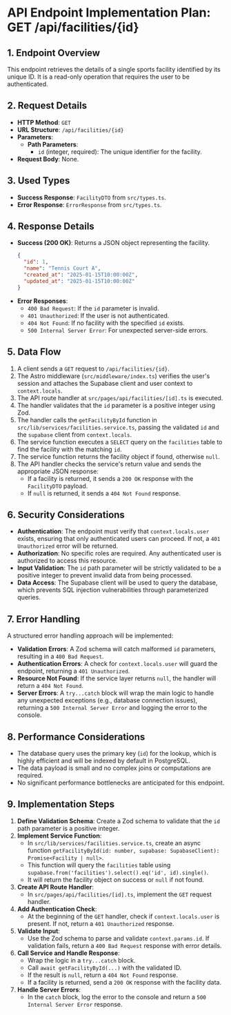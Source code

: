 # API Endpoint Implementation Plan: GET /api/facilities/{id}

## 1. Endpoint Overview
This endpoint retrieves the details of a single sports facility identified by its unique ID. It is a read-only operation that requires the user to be authenticated.

## 2. Request Details
- **HTTP Method**: `GET`
- **URL Structure**: `/api/facilities/{id}`
- **Parameters**:
  - **Path Parameters**:
    - `id` (integer, required): The unique identifier for the facility.
- **Request Body**: None.

## 3. Used Types
- **Success Response**: `FacilityDTO` from `src/types.ts`.
- **Error Response**: `ErrorResponse` from `src/types.ts`.

## 4. Response Details
- **Success (200 OK)**: Returns a JSON object representing the facility.
  ```json
  {
    "id": 1,
    "name": "Tennis Court A",
    "created_at": "2025-01-15T10:00:00Z",
    "updated_at": "2025-01-15T10:00:00Z"
  }
  ```
- **Error Responses**:
  - `400 Bad Request`: If the `id` parameter is invalid.
  - `401 Unauthorized`: If the user is not authenticated.
  - `404 Not Found`: If no facility with the specified `id` exists.
  - `500 Internal Server Error`: For unexpected server-side errors.

## 5. Data Flow
1. A client sends a `GET` request to `/api/facilities/{id}`.
2. The Astro middleware (`src/middleware/index.ts`) verifies the user's session and attaches the Supabase client and user context to `context.locals`.
3. The API route handler at `src/pages/api/facilities/[id].ts` is executed.
4. The handler validates that the `id` parameter is a positive integer using Zod.
5. The handler calls the `getFacilityById` function in `src/lib/services/facilities.service.ts`, passing the validated `id` and the `supabase` client from `context.locals`.
6. The service function executes a `SELECT` query on the `facilities` table to find the facility with the matching `id`.
7. The service function returns the facility object if found, otherwise `null`.
8. The API handler checks the service's return value and sends the appropriate JSON response:
   - If a facility is returned, it sends a `200 OK` response with the `FacilityDTO` payload.
   - If `null` is returned, it sends a `404 Not Found` response.

## 6. Security Considerations
- **Authentication**: The endpoint must verify that `context.locals.user` exists, ensuring that only authenticated users can proceed. If not, a `401 Unauthorized` error will be returned.
- **Authorization**: No specific roles are required. Any authenticated user is authorized to access this resource.
- **Input Validation**: The `id` path parameter will be strictly validated to be a positive integer to prevent invalid data from being processed.
- **Data Access**: The Supabase client will be used to query the database, which prevents SQL injection vulnerabilities through parameterized queries.

## 7. Error Handling
A structured error handling approach will be implemented:
- **Validation Errors**: A Zod schema will catch malformed `id` parameters, resulting in a `400 Bad Request`.
- **Authentication Errors**: A check for `context.locals.user` will guard the endpoint, returning a `401 Unauthorized`.
- **Resource Not Found**: If the service layer returns `null`, the handler will return a `404 Not Found`.
- **Server Errors**: A `try...catch` block will wrap the main logic to handle any unexpected exceptions (e.g., database connection issues), returning a `500 Internal Server Error` and logging the error to the console.

## 8. Performance Considerations
- The database query uses the primary key (`id`) for the lookup, which is highly efficient and will be indexed by default in PostgreSQL.
- The data payload is small and no complex joins or computations are required.
- No significant performance bottlenecks are anticipated for this endpoint.

## 9. Implementation Steps
1. **Define Validation Schema**: Create a Zod schema to validate that the `id` path parameter is a positive integer.
2. **Implement Service Function**:
   - In `src/lib/services/facilities.service.ts`, create an async function `getFacilityById(id: number, supabase: SupabaseClient): Promise<Facility | null>`.
   - This function will query the `facilities` table using `supabase.from('facilities').select().eq('id', id).single()`.
   - It will return the facility object on success or `null` if not found.
3. **Create API Route Handler**:
   - In `src/pages/api/facilities/[id].ts`, implement the `GET` request handler.
4. **Add Authentication Check**:
   - At the beginning of the `GET` handler, check if `context.locals.user` is present. If not, return a `401 Unauthorized` response.
5. **Validate Input**:
   - Use the Zod schema to parse and validate `context.params.id`. If validation fails, return a `400 Bad Request` response with error details.
6. **Call Service and Handle Response**:
   - Wrap the logic in a `try...catch` block.
   - Call `await getFacilityById(...)` with the validated ID.
   - If the result is `null`, return a `404 Not Found` response.
   - If a facility is returned, send a `200 OK` response with the facility data.
7. **Handle Server Errors**:
   - In the `catch` block, log the error to the console and return a `500 Internal Server Error` response.
